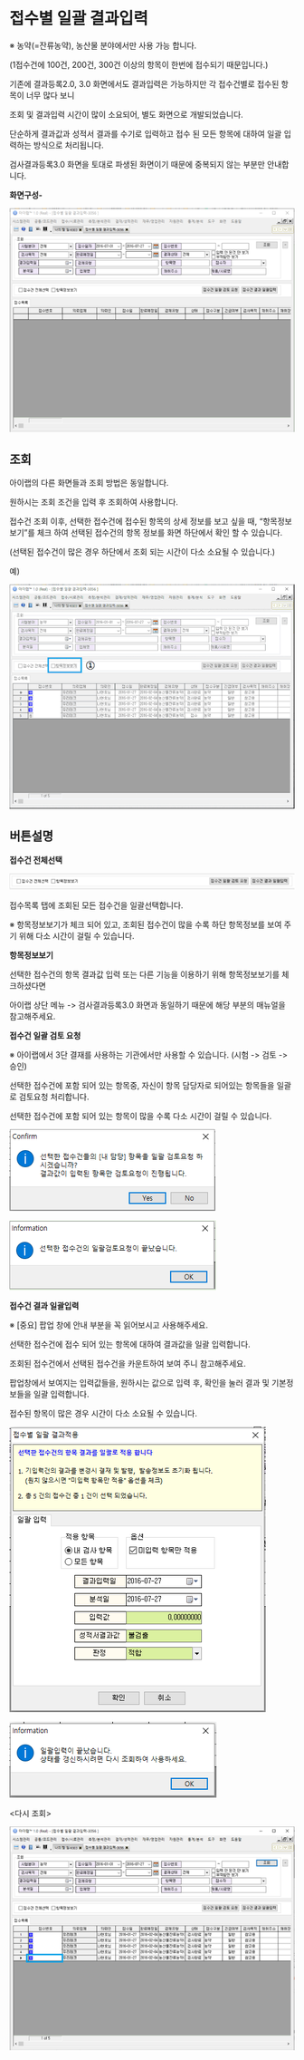 # 접수별 일괄 결과입력

※ 농약\(=잔류농약\), 농산물 분야에서만 사용 가능 합니다.

\(1접수건에 100건, 200건, 300건 이상의 항목이 한번에 접수되기 때문입니다.\)

기존에 결과등록2.0, 3.0 화면에서도 결과입력은 가능하지만 각 접수건별로 접수된 항목이 너무 많다 보니

조회 및 결과입력 시간이 많이 소요되어, 별도 화면으로 개발되었습니다.

단순하게 결과값과 성적서 결과를 수기로 입력하고 접수 된 모든 항목에 대하여 일괄 입력하는 방식으로 처리됩니다.

검사결과등록3.0 화면을 토대로 파생된 화면이기 때문에 중복되지 않는 부분만 안내합니다.

**화면구성-**

![](../.gitbook/assets/225%20%281%29.png)

## 조회

아이랩의 다른 화면들과 조회 방법은 동일합니다.

원하시는 조회 조건을 입력 후 조회하여 사용합니다.

접수건 조회 이후, 선택한 접수건에 접수된 항목의 상세 정보를 보고 싶을 때, “항목정보보기”를 체크 하여 선택된 접수건의 항목 정보를 화면 하단에서 확인 할 수 있습니다.

\(선택된 접수건이 많은 경우 하단에서 조회 되는 시간이 다소 소요될 수 있습니다.\)

예\)

![](../.gitbook/assets/226%20%281%29.gif)

## 버튼설명

**접수건 전체선택**

![](../.gitbook/assets/227.png)

접수목록 탭에 조회된 모든 접수건을 일괄선택합니다.

※ 항목정보보기가 체크 되어 있고, 조회된 접수건이 많을 수록 하단 항목정보를 보여 주기 위해 다소 시간이 걸릴 수 있습니다.

**항목정보보기**

선택한 접수건의 항목 결과값 입력 또는 다른 기능을 이용하기 위해 항목정보보기를 체크하셨다면

아이랩 상단 메뉴 -&gt; 검사결과등록3.0 화면과 동일하기 때문에 해당 부분의 매뉴얼을 참고해주세요.

**접수건 일괄 검토 요청**

※ 아이랩에서 3단 결재를 사용하는 기관에서만 사용할 수 있습니다. \(시험 -&gt; 검토 -&gt; 승인\)

선택한 접수건에 포함 되어 있는 항목중, 자신이 항목 담당자로 되어있는 항목들을 일괄로 검토요청 처리합니다.

선택한 접수건에 포함 되어 있는 항목이 많을 수록 다소 시간이 걸릴 수 있습니다.

![](../.gitbook/assets/228-_%20%281%29.png)

![](../.gitbook/assets/229-_%20%281%29.png)

**접수건 결과 일괄입력**

※ \[중요\] 팝업 창에 안내 부분을 꼭 읽어보시고 사용해주세요.

선택한 접수건에 접수 되어 있는 항목에 대하여 결과값을 일괄 입력합니다.

조회된 접수건에서 선택된 접수건을 카운트하여 보여 주니 참고해주세요.

팝업창에서 보여지는 입력값들을, 원하시는 값으로 입력 후, 확인을 눌러 결과 및 기본정보들을 일괄 입력합니다.

접수된 항목이 많은 경우 시간이 다소 소요될 수 있습니다.

![](../.gitbook/assets/230%20%281%29.png)

![](../.gitbook/assets/231%20%281%29.png)

&lt;다시 조회&gt;

![](../.gitbook/assets/232.png)

